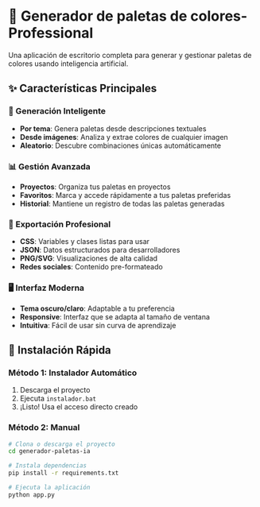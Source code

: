 # 🎨 Generador de paletas de colores- Professional

Una aplicación de escritorio completa para generar y gestionar paletas de colores usando inteligencia artificial.

## ✨ Características Principales

### 🎯 Generación Inteligente

- **Por tema**: Genera paletas desde descripciones textuales
- **Desde imágenes**: Analiza y extrae colores de cualquier imagen
- **Aleatorio**: Descubre combinaciones únicas automáticamente

### 📊 Gestión Avanzada

- **Proyectos**: Organiza tus paletas en proyectos
- **Favoritos**: Marca y accede rápidamente a tus paletas preferidas
- **Historial**: Mantiene un registro de todas las paletas generadas

### 🎨 Exportación Profesional

- **CSS**: Variables y clases listas para usar
- **JSON**: Datos estructurados para desarrolladores
- **PNG/SVG**: Visualizaciones de alta calidad
- **Redes sociales**: Contenido pre-formateado

### 🖥️ Interfaz Moderna

- **Tema oscuro/claro**: Adaptable a tu preferencia
- **Responsive**: Interfaz que se adapta al tamaño de ventana
- **Intuitiva**: Fácil de usar sin curva de aprendizaje

## 🚀 Instalación Rápida

### Método 1: Instalador Automático

1. Descarga el proyecto
2. Ejecuta `instalador.bat`
3. ¡Listo! Usa el acceso directo creado

### Método 2: Manual

```bash
# Clona o descarga el proyecto
cd generador-paletas-ia

# Instala dependencias
pip install -r requirements.txt

# Ejecuta la aplicación
python app.py
```

